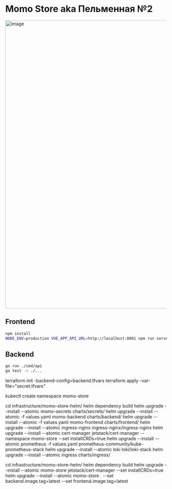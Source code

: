 # Momo Store aka Пельменная №2

<img width="900" alt="image" src="https://user-images.githubusercontent.com/9394918/167876466-2c530828-d658-4efe-9064-825626cc6db5.png">

## Frontend

```bash
npm install
NODE_ENV=production VUE_APP_API_URL=http://localhost:8081 npm run serve
```

## Backend

```bash
go run ./cmd/api
go test -v ./... 
```

terraform init -backend-config=backend.tfvars
terraform apply -var-file="secret.tfvars"

kubectl create namespace momo-store

cd infrastructure/momo-store-helm/
helm dependency build
helm upgrade --install --atomic momo-secrets charts/secrets/
helm upgrade --install --atomic -f values.yaml momo-backend charts/backend/
helm upgrade --install --atomic -f values.yaml momo-frontend charts/frontend/
helm upgrade --install --atomic ingress-nginx ingress-nginx/ingress-nginx
helm upgrade --install --atomic cert-manager jetstack/cert-manager --namespace momo-store --set installCRDs=true
helm upgrade --install --atomic prometheus -f values.yaml prometheus-community/kube-prometheus-stack
helm upgrade --install --atomic loki loki/loki-stack
helm upgrade --install --atomic ingress charts/ingress/

cd infrastructure/momo-store-helm/
helm dependency build
helm upgrade --install --atomic momo-store jetstack/cert-manager --set installCRDs=true
helm upgrade --install --atomic momo-store . --set backend.image.tag=latest --set frontend.image.tag=latest